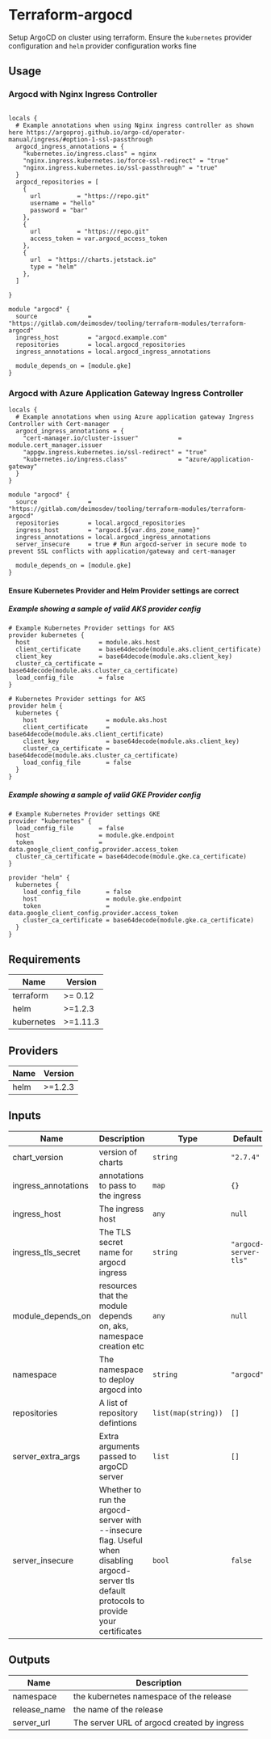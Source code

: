 # Terraform-argocd
Setup ArgoCD on cluster using terraform. Ensure the `kubernetes` provider configuration and `helm` provider configuration works fine

## Usage


### Argocd with Nginx Ingress Controller
```hcl

locals {
  # Example annotations when using Nginx ingress controller as shown here https://argoproj.github.io/argo-cd/operator-manual/ingress/#option-1-ssl-passthrough
  argocd_ingress_annotations = {
    "kubernetes.io/ingress.class" = nginx
    "nginx.ingress.kubernetes.io/force-ssl-redirect" = "true"
    "nginx.ingress.kubernetes.io/ssl-passthrough" = "true"
  }
  argocd_repositories = [
    {
      url          = "https://repo.git"
      username = "hello"
      password = "bar"
    },
    {
      url          = "https://repo.git"
      access_token = var.argocd_access_token
    },
    {
      url  = "https://charts.jetstack.io"
      type = "helm"
    },
  ]

}

module "argocd" {
  source              = "https://gitlab.com/deimosdev/tooling/terraform-modules/terraform-argocd"
  ingress_host        = "argocd.example.com"
  repositories        = local.argocd_repositories
  ingress_annotations = local.argocd_ingress_annotations

  module_depends_on = [module.gke]
}
```

### Argocd with Azure Application Gateway Ingress Controller
```hcl
locals {
  # Example annotations when using Azure application gateway Ingress Controller with Cert-manager
  argocd_ingress_annotations = {
    "cert-manager.io/cluster-issuer"           = module.cert_manager.issuer
    "appgw.ingress.kubernetes.io/ssl-redirect" = "true"
    "kubernetes.io/ingress.class"              = "azure/application-gateway"
  }
}

module "argocd" {
  source              = "https://gitlab.com/deimosdev/tooling/terraform-modules/terraform-argocd"
  repositories        = local.argocd_repositories
  ingress_host        = "argocd.${var.dns_zone_name}"
  ingress_annotations = local.argocd_ingress_annotations
  server_insecure     = true # Run argocd-server in secure mode to prevent SSL conflicts with application/gateway and cert-manager

  module_depends_on = [module.gke]
}
```
#### Ensure Kubernetes Provider and Helm Provider settings are correct

##### Example showing a sample of valid AKS provider config
```hcl
# Example Kubernetes Provider settings for AKS
provider kubernetes {
  host                   = module.aks.host
  client_certificate     = base64decode(module.aks.client_certificate)
  client_key             = base64decode(module.aks.client_key)
  cluster_ca_certificate = base64decode(module.aks.cluster_ca_certificate)
  load_config_file       = false
}

# Kubernetes Provider settings for AKS
provider helm {
  kubernetes {
    host                   = module.aks.host
    client_certificate     = base64decode(module.aks.client_certificate)
    client_key             = base64decode(module.aks.client_key)
    cluster_ca_certificate = base64decode(module.aks.cluster_ca_certificate)
    load_config_file       = false
  }
}
```
##### Example showing a sample of valid GKE Provider config
```hcl
# Example Kubernetes Provider settings GKE
provider "kubernetes" {
  load_config_file       = false
  host                   = module.gke.endpoint
  token                  = data.google_client_config.provider.access_token
  cluster_ca_certificate = base64decode(module.gke.ca_certificate)
}

provider "helm" {
  kubernetes {
    load_config_file       = false
    host                   = module.gke.endpoint
    token                  = data.google_client_config.provider.access_token
    cluster_ca_certificate = base64decode(module.gke.ca_certificate)
  }
}
```

## Requirements

| Name | Version |
|------|---------|
| terraform | >= 0.12 |
| helm | >=1.2.3 |
| kubernetes | >=1.11.3 |

## Providers

| Name | Version |
|------|---------|
| helm | >=1.2.3 |

## Inputs

| Name | Description | Type | Default | Required |
|------|-------------|------|---------|:--------:|
| chart\_version | version of charts | `string` | `"2.7.4"` | no |
| ingress\_annotations | annotations to pass to the ingress | `map` | `{}` | no |
| ingress\_host | The ingress host | `any` | `null` | no |
| ingress\_tls\_secret | The TLS secret name for argocd ingress | `string` | `"argocd-server-tls"` | no |
| module\_depends\_on | resources that the module depends on, aks, namespace creation etc | `any` | `null` | no |
| namespace | The namespace to deploy argocd into | `string` | `"argocd"` | no |
| repositories | A list of repository defintions | `list(map(string))` | `[]` | no |
| server\_extra\_args | Extra arguments passed to argoCD server | `list` | `[]` | no |
| server\_insecure | Whether to run the argocd-server with --insecure flag. Useful when disabling argocd-server tls default protocols to provide your certificates | `bool` | `false` | no |

## Outputs

| Name | Description |
|------|-------------|
| namespace | the kubernetes namespace of the release |
| release\_name | the name of the release |
| server\_url | The server URL of argocd created by ingress |
